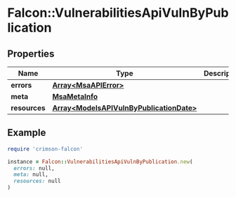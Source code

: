 # Falcon::VulnerabilitiesApiVulnByPublication

## Properties

| Name | Type | Description | Notes |
| ---- | ---- | ----------- | ----- |
| **errors** | [**Array&lt;MsaAPIError&gt;**](MsaAPIError.md) |  | [optional] |
| **meta** | [**MsaMetaInfo**](MsaMetaInfo.md) |  |  |
| **resources** | [**Array&lt;ModelsAPIVulnByPublicationDate&gt;**](ModelsAPIVulnByPublicationDate.md) |  |  |

## Example

```ruby
require 'crimson-falcon'

instance = Falcon::VulnerabilitiesApiVulnByPublication.new(
  errors: null,
  meta: null,
  resources: null
)
```

